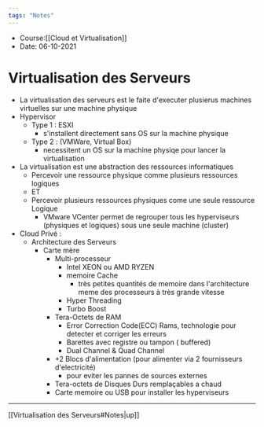 ```yaml
---
tags: "Notes"
---
```


* Course:[[Cloud et Virtualisation]]
* Date: 06-10-2021 


# Virtualisation des Serveurs
* La virtualisation des serveurs est le faite d'executer plusierus machines virtuelles sur une machine physique 
* Hypervisor
	* Type 1 : ESXI
		* s'installent directement sans OS sur la machine physique
	* Type 2 : (VMWare, Virtual Box)
		* necessitent un OS sur la machine physiqe pour lancer la virtualisation
* La virtualisation est une abstraction des ressources informatiques 
	* Percevoir une ressource physique comme plusieurs ressources logiques 
	* ET 
	* Percevoir plusieurs ressources physiques come une seule ressource Logique 
		* VMware VCenter permet de regrouper tous les hyperviseurs (physiques et logiques) sous une seule machine (cluster)
* Cloud Privé : 
	* Architecture des Serveurs 
		* Carte mère
			* Multi-processeur
				* Intel XEON ou AMD RYZEN
				* memoire Cache
					* très petites quantités de memoire dans l'architecture meme des processeurs à très grande vitesse 
				* Hyper Threading 
				* Turbo Boost
			* Tera-Octets de RAM
				* Error Correction Code(ECC) Rams, technologie pour detecter et corriger les erreurs 
				* Barettes avec registre ou tampon ( buffered)
				* Dual Channel & Quad Channel 
			* +2 Blocs d'alimentation (pour alimenter via 2 fournisseurs d'electricité)
				* pour eviter les pannes de sources externes 
			* Tera-octets de Disques Durs remplaçables a chaud 
			* Carte memoire ou USB pour installer les hyperviseurs

---
[[Virtualisation des Serveurs#Notes|up]]